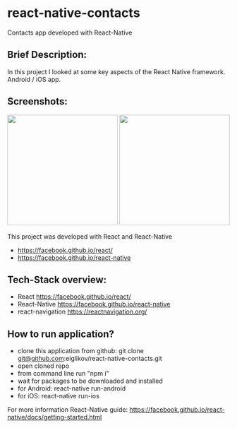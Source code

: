 # react-native-contacts
Contacts app developed with React-Native

## Brief Description:
In this project I looked at some key aspects of the React Native framework.
Android / iOS app.

## Screenshots:
<div style="display: block">
<img style="display: inline-block" src="https://pp.userapi.com/c639522/v639522711/292a1/llU9My4QEFA.jpg" width="250">
<img style="display: inline-block" src="https://pp.userapi.com/c639522/v639522711/29297/qlNhBUrlHoI.jpg" width="250">
</div>

This project was developed with React and React-Native
* https://facebook.github.io/react/
* https://facebook.github.io/react-native

## Tech-Stack overview:
* React https://facebook.github.io/react/
* React-Native https://facebook.github.io/react-native
* react-navigation https://reactnavigation.org/

## How to run application?
* clone this application from github: git clone git@github.com:eiglikov/react-native-contacts.git
* open cloned repo
* from command line run "npm i"
* wait for packages to be downloaded and installed
* for Android:  react-native run-android
* for iOS:      react-native run-ios

For more information React-Native guide:
https://facebook.github.io/react-native/docs/getting-started.html

